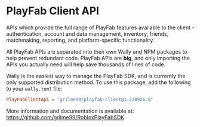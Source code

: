 # PlayFab Client API

APIs which provide the full range of PlayFab features available to the client - authentication, account and data management, inventory, friends, matchmaking, reporting, and platform-specific functionality.

All PlayFab APIs are separated into their own Wally and NPM packages to help prevent redundant code.
PlayFab APIs are **big**, and only importing the APIs you actually need will help save thousands of lines of code.

Wally is the easiest way to manage the PlayFab SDK, and is currently the only supported distribution method.
To use this package, add the following to your `wally.toml` file:

```toml
PlayFabClientApi = "grilme99/playfab-client@1.220926.5"
```

More information and documentation is available at:
https://github.com/grilme99/RobloxPlayFabSDK
